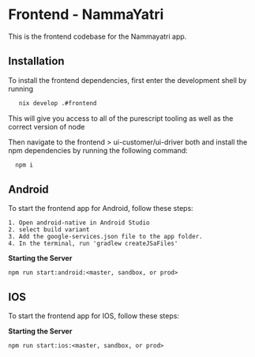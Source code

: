 
# Frontend - NammaYatri

This is the frontend codebase for the Nammayatri app.




## Installation

To install the frontend dependencies, first enter the development shell by running
```bash
   nix develop .#frontend
```
This will give you access to all of the purescript tooling as well as the correct version of node

Then navigate to the frontend > ui-customer/ui-driver both and install the npm dependencies by running the following command:
```bash
  npm i
```







## Android

To start the frontend app for Android, follow these steps:

    1. Open android-native in Android Studio
    2. select build variant
    3. Add the google-services.json file to the app folder.
    4. In the terminal, run 'gradlew createJSaFiles'

**Starting the Server**

    npm run start:android:<master, sandbox, or prod>


## IOS

To start the frontend app for IOS, follow these steps:


**Starting the Server**

    npm run start:ios:<master, sandbox, or prod>

